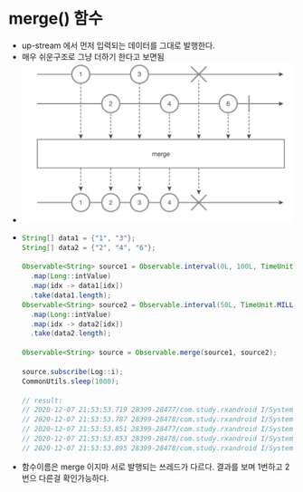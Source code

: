 merge() 함수
===
* up-stream 에서 먼저 입력되는 데이터를 그대로 발행한다.
* 매우 쉬운구조로 그냥 더하기 한다고 보면됨
* ![](img/marblediagram_merge.png)
* ```java
  String[] data1 = {"1", "3"};
  String[] data2 = {"2", "4", "6"};
  
  Observable<String> source1 = Observable.interval(0L, 100L, TimeUnit.MILLISECONDS)
    .map(Long::intValue)
    .map(idx -> data1[idx])
    .take(data1.length);
  Observable<String> source2 = Observable.interval(50L, TimeUnit.MILLISECONDS)
    .map(Long::intValue)
    .map(idx -> data2[idx])
    .take(data2.length);
  
  Observable<String> source = Observable.merge(source1, source2);
  
  source.subscribe(Log::i);
  CommonUtils.sleep(1000);

  // result:
  // 2020-12-07 21:53:53.719 28399-28477/com.study.rxandroid I/System.out: RxComputationThreadPool-1 | value = 1
  // 2020-12-07 21:53:53.787 28399-28478/com.study.rxandroid I/System.out: RxComputationThreadPool-2 | value = 2
  // 2020-12-07 21:53:53.851 28399-28477/com.study.rxandroid I/System.out: RxComputationThreadPool-1 | value = 3
  // 2020-12-07 21:53:53.853 28399-28478/com.study.rxandroid I/System.out: RxComputationThreadPool-2 | value = 4
  // 2020-12-07 21:53:53.895 28399-28478/com.study.rxandroid I/System.out: RxComputationThreadPool-2 | value = 6
  
* 함수이름은 merge 이지마 서로 발행되는 쓰레드가 다르다. 결과를 보며 1번하고 2번으 다른걸 확인가능하다.
